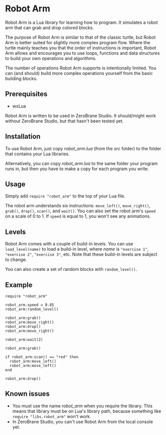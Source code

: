 Robot Arm
===========
Robot Arm is a Lua library for learning how to program. It simulates a robot arm that can grab and drop colored blocks.

The purpose of Robot Arm is similar to that of the classic turtle, but Robot Arm is better suited for slightly more complex program flow. Where the turtle mainly teaches you that the order of instructions is important, Robot Arm allows and encourages you to use loops, functions and data structures to build your own operations and algorithms.

The number of operations Robot Arm supports is intentionally limited. You can (and should) build more complex operations yourself from the basic building blocks.

Prerequisites
-------------
* wxLua

Robot Arm is written to be used in ZeroBrane Studio. It should/might work without ZeroBrane Studio, but that hasn't been tested yet. 

Installation
------------
To use Robot Arm, just copy *robot_arm.lua* (from the *src* folder) to the folder that contains your Lua libraries.

Alternatively, you can copy *robot_arm.lua* to the same folder your program runs in, but then you have to make a copy for each program you write.

Usage
-----
Simply add `require "robot_arm"` to the top of your Lua file.

The robot arm understands six instructions: `move_left()`, `move_right()`, `grab()`, `drop()`, `scan()`, and `wait()`. You can also set the robot arm's `speed` on a scale of 0 to 1. If `speed` is equal to 1, you won't see any animations.

Levels
------
Robot Arm comes with a couple of build-in levels. You can use `load_level(name)` to load a build-in level, where *name* is `"exercise 1"`, `"exercise 2"`, `"exercise 3"`, etc. Note that these build-in levels are subject to change.

You can also create a set of random blocks with `random_level()`. 

Example
-------
    require "robot_arm"

	robot_arm.speed = 0.85
	robot_arm:random_level()
	
	robot_arm:grab()
	robot_arm:move_right()
	robot_arm:drop()
	robot_arm:move_right()
	
	robot_arm:wait(2)
	
	robot_arm:grab()
	
	if robot_arm:scan() == "red" then
	  robot_arm:move_left()
	  robot_arm:move_left()
	end
	
	robot_arm:drop()

Known issues
------------
* You must use the name *robot_arm* when you require the library. This means that library must be on Lua's library path, because something like `require "libs.robot_arm"` won't work.
* In ZeroBrane Studio, you can't use Robot Arm from the local console yet.
